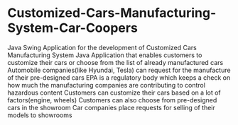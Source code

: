 # Customized-Cars-Manufacturing-System-Car-Coopers
Java Swing Application for the development of Customized Cars Manufacturing System
Java Application that enables customers to customize their cars or choose from the list of already manufactured cars
Automobile companies(like Hyundai, Tesla) can request for the manufacture of their pre-designed cars
EPA is a regulatory body which keeps a check on how much the manufacturing companies are contributing to control hazardous content
Customers can customize their cars based on a lot of factors(engine, wheels)
Customers can also choose from pre-designed cars in the showroom
Car companies place requests for selling of their models to showrooms

